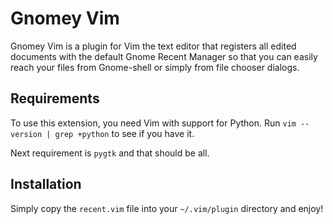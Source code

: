 # Gnomey Vim

Gnomey Vim is a plugin for Vim the text editor that registers all edited
documents with the default Gnome Recent Manager so that you can easily reach
your files from Gnome-shell or simply from file chooser dialogs.

## Requirements

To use this extension, you need Vim with support for Python. Run `vim --version
| grep +python` to see if you have it.

Next requirement is `pygtk` and that should be all.

## Installation

Simply copy the `recent.vim` file into your `~/.vim/plugin` directory and
enjoy!
